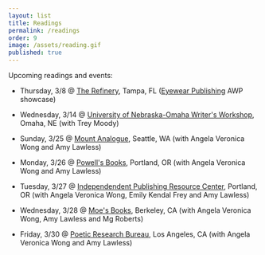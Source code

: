 ```yaml
---
layout: list
title: Readings
permalink: /readings
order: 9
image: /assets/reading.gif
published: true
---
```

Upcoming readings and events:

- Thursday, 3/8 @ [The Refinery](http://thetamparefinery.com/), Tampa, FL ([Eyewear Publishing](https://store.eyewearpublishing.com/) AWP showcase)

- Wednesday, 3/14 @ [University of Nebraska-Omaha Writer's Workshop](https://www.unomaha.edu/college-of-communication-fine-arts-and-media/writers-workshop/community-engagement/reading-series.php), Omaha, NE (with Trey Moody)

- Sunday, 3/25 @ [Mount Analogue](http://www.mount-analogue.com/), Seattle, WA (with Angela Veronica Wong and Amy Lawless)

- Monday, 3/26 @ [Powell's Books](http://www.powells.com/), Portland, OR (with Angela Veronica Wong and Amy Lawless)

- Tuesday, 3/27 @ [Independendent Publishing Resource Center](https://www.iprc.org/), Portland, OR (with Angela Veronica Wong, Emily Kendal Frey and Amy Lawless)

- Wednesday, 3/28 @ [Moe's Books](http://www.moesbooks.com/events/), Berkeley, CA (with Angela Veronica Wong, Amy Lawless and Mg Roberts) 

- Friday, 3/30 @ [Poetic Research Bureau](http://www.poeticresearch.com/), Los Angeles, CA (with Angela Veronica Wong and Amy Lawless)

